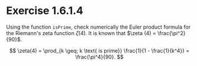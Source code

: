 # Exercise 1.6.1.4

Using the function `isPrime`, check numerically the Euler product formula for the Riemann's zeta function $\zeta(4)$. It is known that $\zeta (4) = \frac{\pi^2}{90}$.

$$
\zeta(4) = \prod_{k \geq; k \text{ is prime}} \frac{1}{1 - \frac{1}{k^4}} = \frac{\pi^4}{90}.
$$

